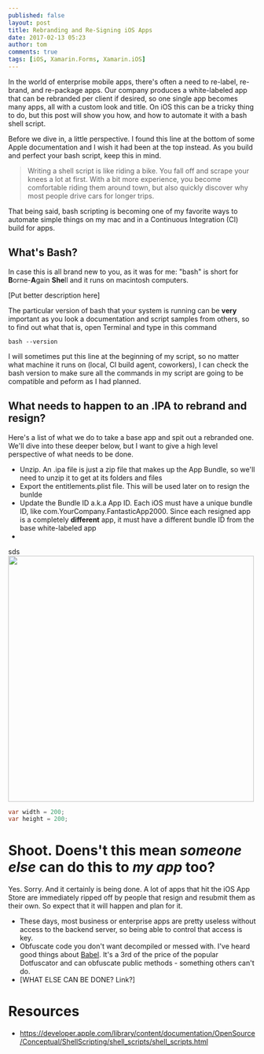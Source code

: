 ```yaml
---
published: false
layout: post
title: Rebranding and Re-Signing iOS Apps
date: 2017-02-13 05:23
author: tom
comments: true
tags: [iOS, Xamarin.Forms, Xamarin.iOS]
---
```


In the world of enterprise mobile apps, there's often a need to re-label, re-brand, and re-package apps.  Our company produces a white-labeled app that can be rebranded per client if desired, so one single app becomes many apps, all with a custom look and title. On iOS this can be a tricky thing to do, but this post will show you how, and how to automate it with a bash shell script.

Before we dive in, a little perspective. I found this line at the bottom of some Apple documentation and I wish it had been at the top instead. As you build and perfect your bash script, keep this in mind.

> Writing a shell script is like riding a bike. You fall off and scrape your knees a lot at first. With a bit more experience, you become comfortable riding them around town, but also quickly discover why most people drive cars for longer trips.

That being said, bash scripting is becoming one of my favorite ways to automate simple things on my mac and in a Continuous Integration (CI) build for apps.

## What's Bash?

In case this is all brand new to you, as it was for me: "bash" is short for **B**orne-**A**gain **She**ll and it runs on macintosh computers. 

[Put better description here] 

The particular version of bash that your system is running can be **very** important as you look a documentation and script samples from others, so to find out what that is, open Terminal and type in this command

```
bash --version
```
I will sometimes put this line at the beginning of my script, so no matter what machine it runs on (local, CI build agent, coworkers), I can check the bash version to make sure all the commands in my script are going to be compatible and peform as I had planned.


## What needs to happen to an .IPA to rebrand and resign?

Here's a list of what we do to take a base app and spit out a rebranded one.  We'll dive into these deeper below, but I want to give a high level perspective of what needs to be done.

- Unzip. An .ipa file is just a zip file that makes up the App Bundle, so we'll need to unzip it to get at its folders and files
- Export the entitlements.plist file.  This will be used later on to resign the bunlde
- Update the Bundle ID a.k.a App ID. Each iOS must have a unique bundle ID, like com.YourCompany.FantasticApp2000.  Since each resigned app is a completely **different** app, it must have a different bundle ID from the base white-labeled app
- 


sds
<img src="{{site.baseurl}}/images/2016-12-16/CompileCheckBox.png" style="width: 500px;"/>


```csharp
var width = 200;
var height = 200;
```

# Shoot. Doens't this mean _someone else_ can do this to _my app_ too?

Yes. Sorry. And it certainly is being done. A lot of apps that hit the iOS App Store are immediately ripped off by people that resign and resubmit them as their own. So expect that it will happen and plan for it.  

 - These days, most business or enterprise apps are pretty useless without access to the backend server, so being able to control that access is key.
 - Obfuscate code you don't want decompiled or messed with.  I've heard good things about [Babel](http://babelfor.net). It's a 3rd of the price of the popular Dotfuscator and can obfuscate public methods - something others can't do.
 - [WHAT ELSE CAN BE DONE? Link?]

# Resources

- https://developer.apple.com/library/content/documentation/OpenSource/Conceptual/ShellScripting/shell_scripts/shell_scripts.html
